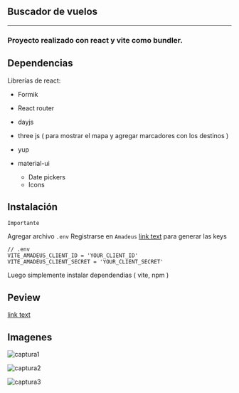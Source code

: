 ## Buscador de vuelos

---

### Proyecto realizado con react y vite como bundler.

## Dependencias

Librerías de react:

- Formik
- React router

- dayjs
- three js ( para mostrar el mapa y agregar marcadores con los destinos )
- yup
- material-ui
  - Date pickers
  - Icons

## Instalación

`Importante`

Agregar archivo `.env`
Registrarse en `Amadeus` [link text](https://developers.amadeus.com/) para generar las keys

    // .env
    VITE_AMADEUS_CLIENT_ID = 'YOUR_CLIENT_ID'
    VITE_AMADEUS_CLIENT_SECRET = 'YOUR_CLIENT_SECRET'

Luego simplemente instalar dependendias ( vite, npm )

## Peview

[link text](https://flights-search-react-codigo-facilito-d35xndne2-pali122.vercel.app/)

## Imagenes

![captura1](https://i.postimg.cc/J4wDMPqW/captura-1.png)

![captura2](https://i.postimg.cc/KzMTDVNJ/Capture-2.png)

![captura3](https://i.postimg.cc/02FqLBdp/Capture-3.png)

